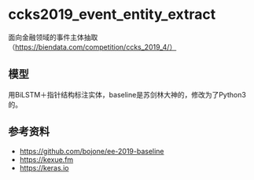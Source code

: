 # ccks2019_event_entity_extract
面向金融领域的事件主体抽取（https://biendata.com/competition/ccks_2019_4/）

## 模型
用BiLSTM＋指针结构标注实体，baseline是苏剑林大神的，修改为了Python3的。

## 参考资料
- https://github.com/bojone/ee-2019-baseline
- https://kexue.fm
- https://keras.io
